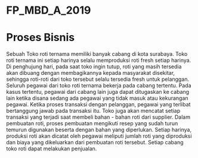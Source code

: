 # FP_MBD_A_2019
# Proses Bisnis
Sebuah Toko roti ternama memiliki banyak cabang di kota surabaya. Toko roti ternama ini setiap harinya selalu memproduksi roti fresh setiap harinya. Di penghujung hari, pada saat toko ingin tutup, roti yang masih tersedia akan dibuang dengan membagikannya kepada masyarakat disekitar, sehingga roti-roti dari toko tersebut selalu tersedia fresh untuk pelanggan. Seluruh pegawai dari toko roti ternama bekerja pada cabang tertentu. Pada kasus tertentu, pegawai dari cabang lain juga dapat ditugaskan ke cabang lain ketika disana sedang ada pegawai yang tidak masuk atau kekurangan pegawai. Ketika proses transaksi dengan pelanggan, pegawai yang terlibat bertanggung jawab pada transaksi itu. Toko juga akan mencatat setiap transaksi yang terjadi saat membeli bahan - bahan roti dari supplier. Dalam pembuatan roti, proses pembuatan mengikuti resep yang sudah turun temurun digunakan beserta dengan bahan yang diperlukan. Setiap harinya, produksi roti akan dicatat oleh pegawai meliputi jumlah roti yang diproduksi dan biaya yang dikeluarkan dari pembuatan roti tersebut. Setiap cabang toko roti dapat melakukan penjualan.


